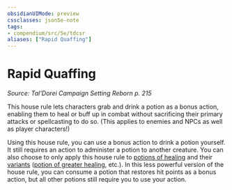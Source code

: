 ```yaml
---
obsidianUIMode: preview
cssclasses: json5e-note
tags:
- compendium/src/5e/tdcsr
aliases: ["Rapid Quaffing"]
---
```

# Rapid Quaffing
*Source: Tal'Dorei Campaign Setting Reborn p. 215* 

This house rule lets characters grab and drink a potion as a bonus action, enabling them to heal or buff up in combat without sacrificing their primary attacks or spellcasting to do so. (This applies to enemies and NPCs as well as player characters!)

Using this house rule, you can use a bonus action to drink a potion yourself. It still requires an action to administer a potion to another creature. You can also choose to only apply this house rule to [potions of healing](/3-Mechanics/CLI/items/potion-of-healing.md) and their [variants](/3-Mechanics/CLI/items/potion-of-healing-gv.md) ([potion of greater healing](/3-Mechanics/CLI/items/potion-of-greater-healing.md), etc.). In this less powerful version of the house rule, you can consume a potion that restores hit points as a bonus action, but all other potions still require you to use your action.